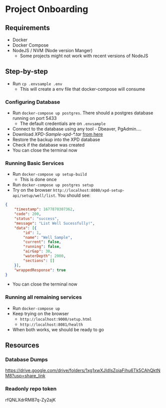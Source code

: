 # Project Onboarding

## Requirements
* Docker
* Docker Compose
* NodeJS / NVM (Node version Manger)
    * Some projects might not work with recent versions of NodeJS

## Step-by-step

- Run `cp .envsample .env`
    - This will create a env file that docker-compose will consume

### Configuring Database
- Run `docker-compose up postgres`. There should a postgres database running on port 5433
    - The default credentials are on `.envsample`
- Connect to the database using any tool - Dbeaver, PgAdmin....
- Download *XPD-Sample-xpd-\*.tar* [from here](https://drive.google.com/drive/folders/1xg1xwXJIdIsZoiaFihu6Tk5CAhQktNM8)
- Restore the backup into the XPD database
- Check if the database was created
- You can close the terminal now

### Running Basic Services
- Run `docker-compose up setup-build`
    - This is done once
- Run `docker-compose up postgres setup`
- Try on the browser `http://localhost:8080/xpd-setup-api/setup/well/list`. You should see:
```json
{
    "timestamp": 1677870307362,
    "code": 200,
    "status": "success",
    "message": "List Well Sucessfully!",
    "data": [{
        "id": 1,
        "name": "Well Sample",
        "current": false,
        "running": false,
        "airGap": 30,
        "waterDepth": 2000,
        "sections": []
    }],
    "wrappedResponse": true
}
```
- You can close the terminal now

### Running all remaining services
- Run `docker-compose up`
- Keep trying on the browser
    - `http://localhost:9000/setup.html`
    - `http://localhost:8081/health`
- When both works, we should be ready to go


## Resources

### Database Dumps
https://drive.google.com/drive/folders/1xg1xwXJIdIsZoiaFihu6Tk5CAhQktNM8?usp=share_link

### Readonly repo token
rfQNLXdrRM87q-Zy2ajK
